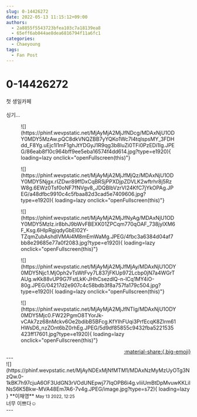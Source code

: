 ```yaml
---
slug: 0-14426272
date: 2022-05-13 11:15:12+09:00
authors:
  - 2a8855f5543723bfea103c7a18139ea8
  - 65eff6ab044ae8dea6816794f11a6fc1
categories:
  - Chaeyoung
tags:
  - Fan Post
---
```


# 0-14426272

<div class="post-container" markdown="1">
<div class="content-container md-sidebar__scrollwrap" markdown="1">

첫 생일카페<br><br>싱기...
<figure markdown="1">
![](https://phinf.wevpstatic.net/MjAyMjA2MjJfNDcg/MDAxNjU1ODY0MDY5MzAw.pQC8dkVNQZBB7yYQKo1Wc7I4tqlspsMY_3FDHdd_F8Yg.uEjc1l1mF1ghJtYDGyJ1R9qg3b8luZi0TFi0PzEDi1Ig.JPEG/86eab8f10c964bff9ee5eba16574f4dd614.jpg?type=e1920){ loading=lazy onclick="openFullscreen(this)"}
</figure>

<figure markdown="1">
![](https://phinf.wevpstatic.net/MjAyMjA2MjJfMjQz/MDAxNjU1ODY0MDY5Njgx.rIZDwr89ffDxCqBRSjPPXDjpZDVLK2wftrhr8j5RzW8g.6EWz0Tsf0oNF7fNVgv8_JDQBlbVzrVI24KfC7jYkOPAg.JPEG/a48dfbc9910c4c5fbaa82d3cad5e7409606.jpg?type=e1920){ loading=lazy onclick="openFullscreen(this)"}
</figure>

<figure markdown="1">
![](https://phinf.wevpstatic.net/MjAyMjA2MjJfNyAg/MDAxNjU1ODY0MDY5MzIz.ir8bhJ9bWvFBEXK01ZPCqm770qOAF_738jyIXM6F_Ksg.6HIpRgjqdyGbEI02Y-TZqmZubAshdlVMAi4M8mEmWaMg.JPEG/4fbc3a6384d04af7bb8e29685e77a0f2083.jpg?type=e1920){ loading=lazy onclick="openFullscreen(this)"}
</figure>

<figure markdown="1">
![](https://phinf.wevpstatic.net/MjAyMjA2MjJfMjAy/MDAxNjU1ODY0MDY5Njc1.MjOph2vTsWtFvy7L837jFKUp972Lcbp0jN7a4WGrTAUg.wKk88vUP9G7FstLkK-JHhCsezdlQ-n-lCq1MY4iO-80g.JPEG/04217d2e907c4c58bdb3f8a757fa179c504.jpg?type=e1920){ loading=lazy onclick="openFullscreen(this)"}
</figure>

<figure markdown="1">
![](https://phinf.wevpstatic.net/MjAyMjA2MjJfNTIg/MDAxNjU1ODY0MDY5Mjc0.FW22PgmO8TYorJk-vCAk7zz68nMckv6Oe2bdibB5BFcg.KfYIhFUqi3PrfEcqK8Zlrm61HWsD6_nzZOnt6bZ0rhEg.JPEG/5d9df85855c9432fba5221535423ff17601.jpg?type=e1920){ loading=lazy onclick="openFullscreen(this)"}
</figure>


</div>
</div>

<div style="text-align: right;" markdown="1">
<a href="https://weverse.io/fromis9/fanpost/0-14426272" style="text-align: right;">:material-share:{.big-emoji}</a>
</div>
---

<div class="comments-container md-sidebar__scrollwrap" markdown="1">
<div class="comment" markdown="1">
<div class='id-container' markdown="1">
![](https://phinf.wevpstatic.net/MjAyNDExMjNfMTM1/MDAxNzMyMzUyOTg3NzQw.0-1kBK7h97cjuA6OF3UdGN3rVOdUNEpwj77IqOPB6i4g.vliiUmBtDpMvuwKKLiINsS6K5Bkw-MVA48Em7A6-7v4g.JPEG/image.jpg?type=s72){ loading=lazy }
**<span class="artist">이채영</span>** <small>May 13 2022, 12:25</small><br>
</div>
<div class='comment-body' markdown="1">
너무 이쁘다☺️
</div>
</div>
</div>
---
